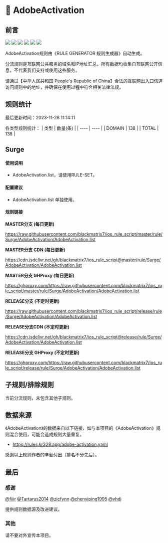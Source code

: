 # 🧸 AdobeActivation

## 前言

![](https://shields.io/badge/-移除重复规则-ff69b4) ![](https://shields.io/badge/-DOMAIN与DOMAIN--SUFFIX合并-green) ![](https://shields.io/badge/-DOMAIN--SUFFIX间合并-critical) ![](https://shields.io/badge/-DOMAIN与DOMAIN--KEYWORD合并-9cf) ![](https://shields.io/badge/-DOMAIN--SUFFIX与DOMAIN--KEYWORD合并-blue) ![](https://shields.io/badge/-IP--CIDR(6)合并-blueviolet) 

AdobeActivation规则由《RULE GENERATOR 规则生成器》自动生成。

分流规则是互联网公共服务的域名和IP地址汇总，所有数据均收集自互联网公开信息，不代表我们支持或使用这些服务。

请通过【中华人民共和国 People's Republic of China】合法的互联网出入口信道访问规则中的地址，并确保在使用过程中符合相关法律法规。

## 规则统计

最后更新时间：2023-11-28 11:14:11

各类型规则统计：
| 类型 | 数量(条)  | 
| ---- | ----  |
| DOMAIN | 138  | 
| TOTAL | 138  | 


## Surge 

#### 使用说明
- AdobeActivation.list，请使用RULE-SET。

#### 配置建议
- AdobeActivation.list 单独使用。

#### 规则链接
**MASTER分支 (每日更新)**

https://raw.githubusercontent.com/blackmatrix7/ios_rule_script/master/rule/Surge/AdobeActivation/AdobeActivation.list

**MASTER分支 CDN (每日更新)**

https://cdn.jsdelivr.net/gh/blackmatrix7/ios_rule_script@master/rule/Surge/AdobeActivation/AdobeActivation.list

**MASTER分支 GHProxy (每日更新)**

https://ghproxy.com/https://raw.githubusercontent.com/blackmatrix7/ios_rule_script/master/rule/Surge/AdobeActivation/AdobeActivation.list

**RELEASE分支 (不定时更新)**

https://raw.githubusercontent.com/blackmatrix7/ios_rule_script/release/rule/Surge/AdobeActivation/AdobeActivation.list

**RELEASE分支CDN (不定时更新)**

https://cdn.jsdelivr.net/gh/blackmatrix7/ios_rule_script@release/rule/Surge/AdobeActivation/AdobeActivation.list

**RELEASE分支 GHProxy (不定时更新)**

https://ghproxy.com/https://raw.githubusercontent.com/blackmatrix7/ios_rule_script/release/rule/Surge/AdobeActivation/AdobeActivation.list

## 子规则/排除规则


当前分流规则，未包含其他子规则。

## 数据来源

《AdobeActivation》的数据来自以下链接，如与本项目的《AdobeActivation》规则混合使用，可能会造成规则大量重复。

- https://rules.kr328.app/adobe-activation.yaml


感谢以上规则作者的辛勤付出（排名不分先后）。

## 最后

### 感谢

[@fiiir](https://github.com/fiiir) [@Tartarus2014](https://github.com/Tartarus2014) [@zjcfynn](https://github.com/zjcfynn) [@chenyiping1995](https://github.com/chenyiping1995) [@vhdj](https://github.com/vhdj)

提供规则数据源及改进建议。

### 其他

请不要对外宣传本项目。